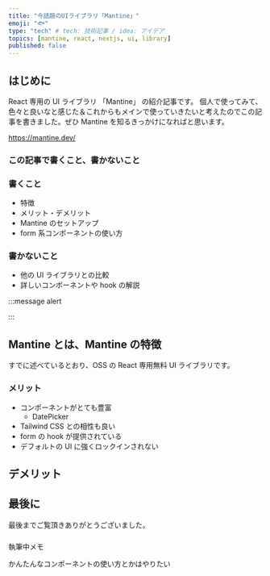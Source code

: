 ```yaml
---
title: "今話題のUIライブラリ「Mantine」"
emoji: "🐟"
type: "tech" # tech: 技術記事 / idea: アイデア
topics: [mantine, react, nextjs, ui, library]
published: false
---
```


## はじめに

React 専用の UI ライブラリ 「Mantine」 の紹介記事です。
個人で使ってみて、色々と良いなと感じた＆これからもメインで使っていきたいと考えたのでこの記事を書きました。ぜひ Mantine を知るきっかけになればと思います。

https://mantine.dev/

### この記事で書くこと、書かないこと

### 書くこと

- 特徴
- メリット・デメリット
- Mantine のセットアップ
- form 系コンポーネントの使い方

### 書かないこと

- 他の UI ライブラリとの比較
- 詳しいコンポーネントや hook の解説

<!-- 筆者の経験としては、ガッツリ触ったことのある UI ライブラリなどは Headless UI や MUI くらいなので、正直他の UI ライブラリや -->

:::message alert

:::

## Mantine とは、Mantine の特徴

すでに述べているとおり、OSS の React 専用無料 UI ライブラリです。

### メリット

- コンポーネントがとても豊富
  - DatePicker
- Tailwind CSS との相性も良い
- form の hook が提供されている
- デフォルトの UI に強くロックインされない

## デメリット

## 最後に

最後までご覧頂きありがとうございました。

#####

執筆中メモ

かんたんなコンポーネントの使い方とかはやりたい

#####
